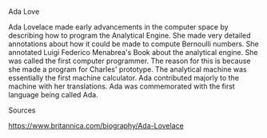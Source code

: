 Ada Love

Ada Lovelace made early advancements in the computer space by describing how to program the Analytical Engine. She made very detailed annotations about how it could be made to compute Bernoulli numbers. She annotated Luigi Federico Menabrea's Book about the analytical engine. She was called the first computer programmer. The reason for this is because she made a program for Charles' prototype. The analytical machine was essentially the first machine calculator. Ada contributed majorly to the machine with her translations. Ada was commemorated with the first language being called Ada.

Sources

https://www.britannica.com/biography/Ada-Lovelace